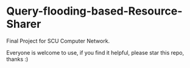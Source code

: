 # Query-flooding-based-Resource-Sharer
Final Project for SCU Computer Network.

Everyone is welcome to use, if you find it helpful, please star this repo, thanks :)

